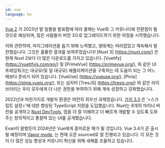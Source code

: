 ```yaml
---
id: vue
language: ko
---
```


[Vue 2](https://blog.vuejs.org/posts/vue-2-eol) 가 2023년 말 일몰을 발표함에 따라 올해는 Vue와 그 커뮤니티에 전환점이 될 것으로 예상되며, 많은 사람들이 버전 3으로 업그레이드하기 위한 여정을 시작했습니다.

이와 관련하여, 마이그레이션을 돕기 위해 노력했고, 생태계는 따라잡았고 계속해서 발전했습니다: 그것은 훌륭한 결과를 보여주었습니다! [Nuxt 3] (https://nuxt.com/) 은 현재 Nuxt 2보다 더 많은 다운로드를 가지고 있습니다. [Vuetify] (https://vuetifyjs.com/en/) 및 [PrimeVue] (https://primevue.org/), 와 같은 UI 프레임워크는 대규모(및 덜 대규모) 애플리케이션을 구축하는 데 도움이 되는 그 어느 때보다 준비가 되어 있습니다. [VueUse] (https://vueuse.org/), [Pinia] (https://pinia.vuejs.org/), 또는 심지어 [TresJS] (https://tresjs.org/) 와 같은 라이브러리는 우리 모두에게 더 나은 권한을 부여하기 위해 계속 성장하고 강화했습니다.

2022년과 마찬가지로 개발자 환경은 여전히 최우선 과제였습니다. [가치 3.3](https://blog.vuejs.org/posts/vue-3-3) 은 '<스크립트 설정>'에 대한 향상된 TypeScript 지원을 도입했습니다. Nuxt는 8개의 마이너 버전을 공개하고 [Nuxt DevTools](https://devtools.nuxt.com/), 앱을 더 잘 이해하고 더 빠르게 개발할 수 있도록 도와주는 창의적이고 통찰력 있는 UI를 공개했습니다.

Evan이 말했듯이 2024년은 Vue에게 흥미로운 해가 될 것입니다. Vue 3.4가 곧 출시될 예정이며 [Vapor mode](https://github.com/vuejs/core-vapor), 는 현재 오픈 sourced로 잘 진행되고 있습니다. 이 모든 것이 더 많은 성능 향상과 커뮤니티 혁신을 위해 새해를 조율하고 있습니다.
